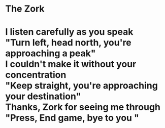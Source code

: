 <h1>The Zork<h1>

<p>I listen carefully as you speak<br>
"Turn left, head north, you're approaching a peak"<br>
I couldn't make it without your concentration<br>
"Keep straight, you're approaching your destination"<br>
Thanks, Zork for seeing me through<br>
"Press, End game, bye to you "<p>
